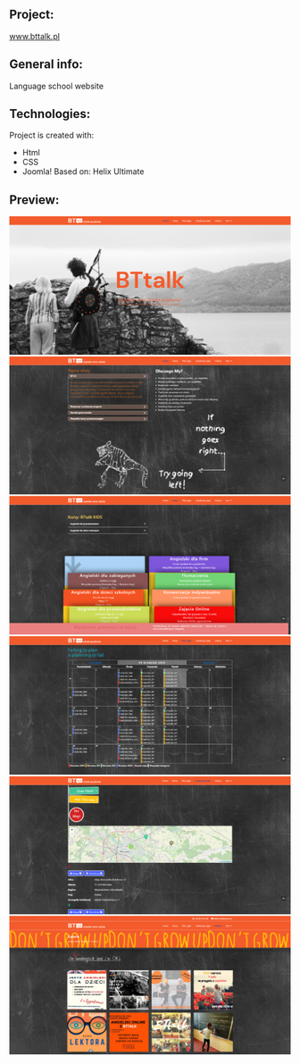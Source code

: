 ## Project:
www.bttalk.pl

## General info:
Language school website
	
## Technologies:
Project is created with:
* Html
* CSS
* Joomla! Based on: Helix Ultimate

## Preview:
![01](./images-view/01.jpg)
![02](./images-view/02.jpg)
![03](./images-view/03.jpg)
![04](./images-view/04.jpg)
![05](./images-view/05.jpg)
![06](./images-view/06.jpg)
